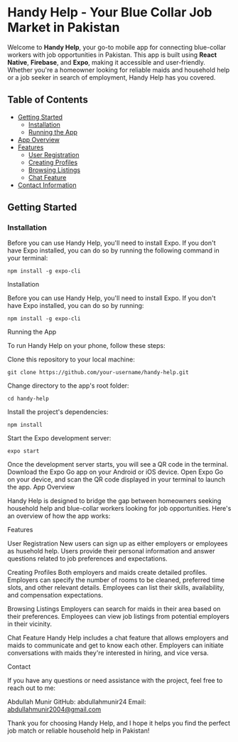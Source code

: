# Handy Help - Your Blue Collar Job Market in Pakistan

Welcome to **Handy Help**, your go-to mobile app for connecting blue-collar workers with job opportunities in Pakistan. This app is built using **React Native**, **Firebase**, and **Expo**, making it accessible and user-friendly. Whether you're a homeowner looking for reliable maids and household help or a job seeker in search of employment, Handy Help has you covered.

## Table of Contents

- [Getting Started](#getting-started)
  - [Installation](#installation)
  - [Running the App](#running-the-app)
- [App Overview](#app-overview)
- [Features](#features)
  - [User Registration](#user-registration)
  - [Creating Profiles](#creating-profiles)
  - [Browsing Listings](#browsing-listings)
  - [Chat Feature](#chat-feature)
- [Contact Information](#contact-information)

## Getting Started

### Installation

Before you can use Handy Help, you'll need to install Expo. If you don't have Expo installed, you can do so by running the following command in your terminal:


```
npm install -g expo-cli
```

Installation

Before you can use Handy Help, you'll need to install Expo. If you don't have Expo installed, you can do so by running:

```
npm install -g expo-cli
```

Running the App

To run Handy Help on your phone, follow these steps:

Clone this repository to your local machine:

```
git clone https://github.com/your-username/handy-help.git
```

Change directory to the app's root folder:
```
cd handy-help
```
Install the project's dependencies:
```
npm install
```
Start the Expo development server:

```
expo start
```
Once the development server starts, you will see a QR code in the terminal.
Download the Expo Go app on your Android or iOS device.
Open Expo Go on your device, and scan the QR code displayed in your terminal to launch the app.
App Overview

Handy Help is designed to bridge the gap between homeowners seeking household help and blue-collar workers looking for job opportunities. Here's an overview of how the app works:

Features

User Registration
New users can sign up as either employers or employees as husehold help.
Users provide their personal information and answer questions related to job preferences and expectations.

Creating Profiles
Both employers and maids create detailed profiles.
Employers can specify the number of rooms to be cleaned, preferred time slots, and other relevant details.
Employees can list their skills, availability, and compensation expectations.

Browsing Listings
Employers can search for maids in their area based on their preferences.
Employees can view job listings from potential employers in their vicinity.

Chat Feature
Handy Help includes a chat feature that allows employers and maids to communicate and get to know each other.
Employers can initiate conversations with maids they're interested in hiring, and vice versa.


Contact

If you have any questions or need assistance with the project, feel free to reach out to me:

Abdullah Munir
GitHub: abdullahmunir24
Email: abdullahmunir2004@gmail.com

Thank you for choosing Handy Help, and I hope it helps you find the perfect job match or reliable household help in Pakistan!

